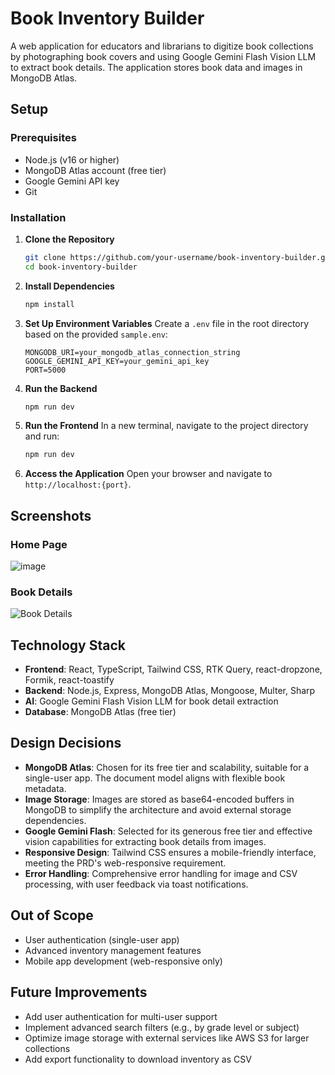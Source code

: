 # Book Inventory Builder

A web application for educators and librarians to digitize book collections by photographing book covers and using Google Gemini Flash Vision LLM to extract book details. The application stores book data and images in MongoDB Atlas.

## Setup

### Prerequisites
- Node.js (v16 or higher)
- MongoDB Atlas account (free tier)
- Google Gemini API key
- Git

### Installation
1. **Clone the Repository**
   ```bash
   git clone https://github.com/your-username/book-inventory-builder.git
   cd book-inventory-builder
   ```

2. **Install Dependencies**
   ```bash
   npm install
   ```

3. **Set Up Environment Variables**
   Create a `.env` file in the root directory based on the provided `sample.env`:
   ```env
   MONGODB_URI=your_mongodb_atlas_connection_string
   GOOGLE_GEMINI_API_KEY=your_gemini_api_key
   PORT=5000
   ```

4. **Run the Backend**
   ```bash
   npm run dev
   ```

5. **Run the Frontend**
   In a new terminal, navigate to the project directory and run:
   ```bash
   npm run dev
   ```

6. **Access the Application**
   Open your browser and navigate to `http://localhost:{port}`.
   
## Screenshots

### Home Page
![image](https://github.com/user-attachments/assets/d7c31399-3621-4fc2-833d-f9c625ea83ba)

### Book Details
![Book Details](screenshots/book_details.png)

## Technology Stack
- **Frontend**: React, TypeScript, Tailwind CSS, RTK Query, react-dropzone, Formik, react-toastify
- **Backend**: Node.js, Express, MongoDB Atlas, Mongoose, Multer, Sharp
- **AI**: Google Gemini Flash Vision LLM for book detail extraction
- **Database**: MongoDB Atlas (free tier)

## Design Decisions
- **MongoDB Atlas**: Chosen for its free tier and scalability, suitable for a single-user app. The document model aligns with flexible book metadata.
- **Image Storage**: Images are stored as base64-encoded buffers in MongoDB to simplify the architecture and avoid external storage dependencies.
- **Google Gemini Flash**: Selected for its generous free tier and effective vision capabilities for extracting book details from images.
- **Responsive Design**: Tailwind CSS ensures a mobile-friendly interface, meeting the PRD's web-responsive requirement.
- **Error Handling**: Comprehensive error handling for image and CSV processing, with user feedback via toast notifications.

## Out of Scope
- User authentication (single-user app)
- Advanced inventory management features
- Mobile app development (web-responsive only)

## Future Improvements
- Add user authentication for multi-user support
- Implement advanced search filters (e.g., by grade level or subject)
- Optimize image storage with external services like AWS S3 for larger collections
- Add export functionality to download inventory as CSV
